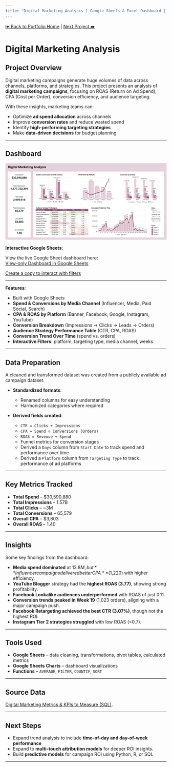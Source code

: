 ```yaml
---
title: "Digital Marketing Analysis | Google Sheets & Excel Dashboard | Data Analyst Portfolio"
---
```

[⏮️ Back to Portfolio Home](../README.md) | [Next Project ➡️](../e-commerce-sales-analysis/index.md)

# Digital Marketing Analysis

## Project Overview
Digital marketing campaigns generate huge volumes of data across channels, platforms, and strategies. This project presents an analysis of **digital marketing campaigns**, focusing on ROAS (Return on Ad Spend), CPA (Cost per Order), conversion efficiency, and audience targeting.

With these insights, marketing teams can:
- Optimize **ad spend allocation** across channels  
- Improve **conversion rates** and reduce wasted spend  
- Identify **high-performing targeting strategies**  
- Make **data-driven decisions** for budget planning 

---

## Dashboard
![Digital Marketing Analysis Dashboard Screenshot](./dashboard.jpg)  

**Interactive Google Sheets**:  

View the live Google Sheet dashboard here:  
[View-only Dashboard in Google Sheets](https://docs.google.com/spreadsheets/d/13hyDeiUKeagO5EPkcMO-ydDAGLFzkC9WLRJCzT50cCg/edit?usp=drivesdk)  

[Create a copy to interact with filters](https://docs.google.com/spreadsheets/d/13hyDeiUKeagO5EPkcMO-ydDAGLFzkC9WLRJCzT50cCg/copy)

---

**Features**:
- Built with Google Sheets  
- **Spend & Conversions by Media Channel** (Influencer, Media, Paid Social, Search)  
- **CPA & ROAS by Platform** (Banner, Facebook, Google, Instagram, YouTube)  
- **Conversion Breakdown** (Impressions → Clicks → Leads → Orders)  
- **Audience Strategy Performance Table** (CTR, CPA, ROAS)  
- **Conversion Trend Over Time** (spend vs. orders)  
- **Interactive Filters**: platform, targeting type, media channel, weeks

---

## Data Preparation
A cleaned and transformed dataset was created from a publicly available ad campaign dataset.  

- **Standardized formats**:  
  - Renamed columns for easy understanding
  - Harmonized categories where required

- **Derived fields created**:  
  - `CTR = Clicks ÷ Impressions`  
  - `CPA = Spend ÷ Conversions (Orders)`  
  - `ROAS = Revenue ÷ Spend`  
  - Funnel metrics for conversion stages    
  - Derived a `Days` column from `Start Date` to track spend and performance over time
  - Derived a `Platform` column from `Targeting Type` to track performance of ad platforms

---

## Key Metrics Tracked
- **Total Spend** – $30,590,880  
- **Total Impressions** – 1.57B  
- **Total Clicks** – ~3M  
- **Total Conversions** – 65,579  
- **Overall CPA** – $3,803  
- **Overall ROAS** – 1.40 

---

## Insights
Some key findings from the dashboard:  
- **Media spend dominated** at $13.8M, but **Influencer campaigns delivered better CPA** ($1,220) with higher efficiency.  
- **YouTube Blogger** strategy had the **highest ROAS (3.77)**, showing strong profitability.  
- **Facebook Lookalike audiences underperformed** with ROAS of just 0.11.  
- **Conversion trends peaked in Week 19** (1,023 orders), aligning with a major campaign push.  
- **Facebook Retargeting achieved the best CTR (3.07%)**, though not the highest ROI.  
- **Instagram Tier 2 strategies struggled** with low ROAS (<0.7).  

---

## Tools Used
- **Google Sheets** – data cleaning, transformations, pivot tables, calculated metrics  
- **Google Sheets Charts** – dashboard visualizations  
- **Functions** – `AVERAGE`, `FILTER`, `COUNTIF`, `SORT`

---

## Source Data
[Digital Marketing Metrics & KPIs to Measure (SQL)](https://www.kaggle.com/datasets/sinderpreet/analyze-the-marketing-spending/data/discussion).  

---

## Next Steps
- Expand trend analysis to include **time-of-day and day-of-week performance**  
- Expand to **multi-touch attribution models** for deeper ROI insights. 
- Build **predictive models** for campaign ROI using Python, R, or SQL  

---
